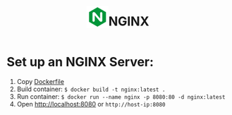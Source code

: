 <div style="display: flex; justify-content: center; align-items: center;">
  <img src="/x-assets/logos/nginx.svg" style="width: 50px; height: 50px;" />
  <h1>NGINX</h1>
</div>



# Set up an NGINX Server:

1. Copy [Dockerfile](./Dockerfile)
2. Build container: `$ docker build -t nginx:latest .`
3. Run container: `$ docker run --name nginx -p 8080:80 -d nginx:latest`
4. Open [http://localhost:8080](http://localhost:8080) or `http://host-ip:8080`
